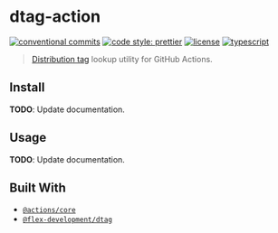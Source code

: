 # dtag-action

[![conventional commits](https://img.shields.io/badge/conventional%20commits-1.0.0-yellow.svg)](https://conventionalcommits.org)
[![code style: prettier](https://img.shields.io/badge/code_style-prettier-ff69b4.svg)](https://github.com/prettier/prettier)
[![license](https://img.shields.io/github/license/flex-development/dtag-action.svg)](LICENSE.md)
[![typescript](https://badgen.net/badge/-/typescript?color=2a72bc&icon=typescript&label)](https://typescriptlang.org)

> [Distribution tag][3] lookup utility for GitHub Actions.

## Install

**TODO**: Update documentation.

## Usage

**TODO**: Update documentation.

## Built With

- [`@actions/core`][1]
- [`@flex-development/dtag`][2]

[1]: https://github.com/actions/toolkit/tree/main/packages/core
[2]: https://github.com/flex-development/dtag
[3]: https://docs.npmjs.com/cli/v8/commands/npm-dist-tag
